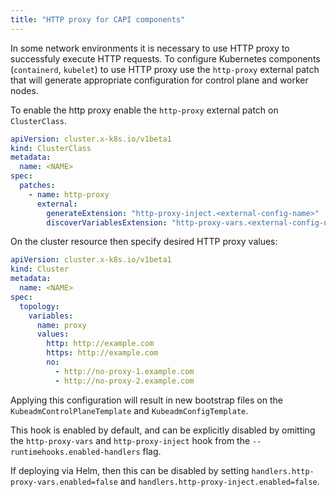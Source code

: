 ```yaml
---
title: "HTTP proxy for CAPI components"
---
```


In some network environments it is necessary to use HTTP proxy to successfuly execute HTTP requests.
To configure Kubernetes components (`containerd`, `kubelet`) to use HTTP proxy use the `http-proxy`
external patch that will generate appropriate configuration for control plane and worker nodes.

To enable the http proxy enable the `http-proxy` external patch on `ClusterClass`.

```yaml
apiVersion: cluster.x-k8s.io/v1beta1
kind: ClusterClass
metadata:
  name: <NAME>
spec:
  patches:
    - name: http-proxy
      external:
        generateExtension: "http-proxy-inject.<external-config-name>"
        discoverVariablesExtension: "http-proxy-vars.<external-config-name>"
```

On the cluster resource then specify desired HTTP proxy values:

```yaml
apiVersion: cluster.x-k8s.io/v1beta1
kind: Cluster
metadata:
  name: <NAME>
spec:
  topology:
    variables:
      name: proxy
      values:
        http: http://example.com
        https: http://example.com
        no:
          - http://no-proxy-1.example.com
          - http://no-proxy-2.example.com
```

Applying this configuration will result in new bootstrap files on the `KubeadmControlPlaneTemplate`
and `KubeadmConfigTemplate`.

This hook is enabled by default, and can be explicitly disabled by omitting the `http-proxy-vars` and `http-proxy-inject`
hook from the `--runtimehooks.enabled-handlers` flag.

If deploying via Helm, then this can be disabled by setting `handlers.http-proxy-vars.enabled=false` and
`handlers.http-proxy-inject.enabled=false`.
